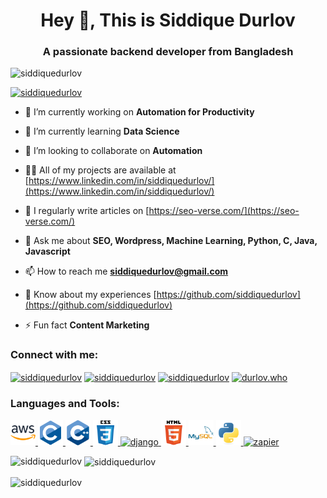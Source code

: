 <h1 align="center">Hey 👋, This is Siddique Durlov</h1>
<h3 align="center">A passionate backend developer from Bangladesh</h3>

<p align="left"> <img src="https://komarev.com/ghpvc/?username=siddiquedurlov&label=Profile%20views&color=0e75b6&style=flat" alt="siddiquedurlov" /> </p>

<p align="left"> <a href="https://twitter.com/siddiquedurlov" target="blank"><img src="https://img.shields.io/twitter/follow/siddiquedurlov?logo=twitter&style=for-the-badge" alt="siddiquedurlov" /></a> </p>

- 🔭 I’m currently working on **Automation for Productivity**

- 🌱 I’m currently learning **Data Science**

- 👯 I’m looking to collaborate on **Automation**

- 👨‍💻 All of my projects are available at [https://www.linkedin.com/in/siddiquedurlov/](https://www.linkedin.com/in/siddiquedurlov/)

- 📝 I regularly write articles on [https://seo-verse.com/](https://seo-verse.com/)

- 💬 Ask me about **SEO, Wordpress, Machine Learning, Python, C, Java, Javascript**

- 📫 How to reach me **siddiquedurlov@gmail.com**

- 📄 Know about my experiences [https://github.com/siddiquedurlov](https://github.com/siddiquedurlov)

- ⚡ Fun fact **Content Marketing**

<h3 align="left">Connect with me:</h3>
<p align="left">
<a href="https://twitter.com/siddiquedurlov" target="blank"><img align="center" src="https://raw.githubusercontent.com/rahuldkjain/github-profile-readme-generator/master/src/images/icons/Social/twitter.svg" alt="siddiquedurlov" height="30" width="40" /></a>
<a href="https://linkedin.com/in/siddiquedurlov" target="blank"><img align="center" src="https://raw.githubusercontent.com/rahuldkjain/github-profile-readme-generator/master/src/images/icons/Social/linked-in-alt.svg" alt="siddiquedurlov" height="30" width="40" /></a>
<a href="https://fb.com/siddiquedurlov" target="blank"><img align="center" src="https://raw.githubusercontent.com/rahuldkjain/github-profile-readme-generator/master/src/images/icons/Social/facebook.svg" alt="siddiquedurlov" height="30" width="40" /></a>
<a href="https://instagram.com/durlov.who" target="blank"><img align="center" src="https://raw.githubusercontent.com/rahuldkjain/github-profile-readme-generator/master/src/images/icons/Social/instagram.svg" alt="durlov.who" height="30" width="40" /></a>
</p>

<h3 align="left">Languages and Tools:</h3>
<p align="left"> <a href="https://aws.amazon.com" target="_blank" rel="noreferrer"> <img src="https://raw.githubusercontent.com/devicons/devicon/master/icons/amazonwebservices/amazonwebservices-original-wordmark.svg" alt="aws" width="40" height="40"/> </a> <a href="https://www.cprogramming.com/" target="_blank" rel="noreferrer"> <img src="https://raw.githubusercontent.com/devicons/devicon/master/icons/c/c-original.svg" alt="c" width="40" height="40"/> </a> <a href="https://www.w3schools.com/cpp/" target="_blank" rel="noreferrer"> <img src="https://raw.githubusercontent.com/devicons/devicon/master/icons/cplusplus/cplusplus-original.svg" alt="cplusplus" width="40" height="40"/> </a> <a href="https://www.w3schools.com/css/" target="_blank" rel="noreferrer"> <img src="https://raw.githubusercontent.com/devicons/devicon/master/icons/css3/css3-original-wordmark.svg" alt="css3" width="40" height="40"/> </a> <a href="https://www.djangoproject.com/" target="_blank" rel="noreferrer"> <img src="https://cdn.worldvectorlogo.com/logos/django.svg" alt="django" width="40" height="40"/> </a> <a href="https://www.w3.org/html/" target="_blank" rel="noreferrer"> <img src="https://raw.githubusercontent.com/devicons/devicon/master/icons/html5/html5-original-wordmark.svg" alt="html5" width="40" height="40"/> </a> <a href="https://www.mysql.com/" target="_blank" rel="noreferrer"> <img src="https://raw.githubusercontent.com/devicons/devicon/master/icons/mysql/mysql-original-wordmark.svg" alt="mysql" width="40" height="40"/> </a> <a href="https://www.python.org" target="_blank" rel="noreferrer"> <img src="https://raw.githubusercontent.com/devicons/devicon/master/icons/python/python-original.svg" alt="python" width="40" height="40"/> </a> <a href="https://zapier.com" target="_blank" rel="noreferrer"> <img src="https://www.vectorlogo.zone/logos/zapier/zapier-icon.svg" alt="zapier" width="40" height="40"/> </a> </p>

<p><img align="left" src="https://github-readme-stats.vercel.app/api/top-langs?username=siddiquedurlov&show_icons=true&locale=en&layout=compact" alt="siddiquedurlov" /></p>

<p>&nbsp;<img align="center" src="https://github-readme-stats.vercel.app/api?username=siddiquedurlov&show_icons=true&locale=en" alt="siddiquedurlov" /></p>

<p><img align="center" src="https://github-readme-streak-stats.herokuapp.com/?user=siddiquedurlov&" alt="siddiquedurlov" /></p>
